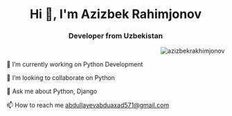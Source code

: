 <h1 align="center">Hi 👋, I'm Azizbek Rahimjonov</h1>
<h3 align="center">Developer from Uzbekistan</h3>
<p align="right"> <img src="https://komarev.com/ghpvc/?username=azizbekrakhimjonov&label=Profile%20views&color=0e75b6&style=flat" alt="azizbekrakhimjonov" /> </p>
<p align="center">




🔭 I’m currently working on Python Development

👯 I’m looking to collaborate on Python

💬 Ask me about Python, Django

📫 How to reach me abdullayevabduaxad571@gmail.com

<!---
abdullayevabduaxad/abdullayevabduaxad is a ✨ special ✨ repository because its `README.md` (this file) appears on your GitHub profile.
You can click the Preview link to take a look at your changes.
--->
